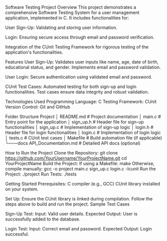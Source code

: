 Software Testing Project
Overview
This project demonstrates a comprehensive Software Testing System for a user management application, implemented in C. It includes functionalities for:

User Sign-Up: Validating and storing user information.

Login: Ensuring secure access through email and password verification.

Integration of the CUnit Testing Framework for rigorous testing of the application's functionalities.

Features
User Sign-Up:
Validates user inputs like name, age, date of birth, educational status, and gender.
Implements email and password validation.

User Login:
Secure authentication using validated email and password.

CUnit Test Cases:
Automated testing for both sign-up and login functionalities.
Test cases ensure data integrity and robust validation.

Technologies Used
Programming Language: C
Testing Framework: CUnit
Version Control: Git and GitHub

Folder Structure
Project
│   README.md        # Project documentation
│   main.c           # Entry point for the application
│   sign_up.h        # Header file for sign-up functionalities
│   sign_up.c        # Implementation of sign-up logic
│   login.h          # Header file for login functionalities
│   login.c          # Implementation of login logic
│   tests.c          # CUnit test cases
│   Makefile         # Build automation file (if applicable)
└───docs
        API_Documentation.md # Detailed API docs (optional)
        
How to Run the Project
Clone the Repository:
git clone https://github.com/YourUsername/YourProjectName.git
cd YourProjectName
Build the Project:
If using a Makefile:
make
Otherwise, compile manually:
gcc -o project main.c sign_up.c login.c -lcunit
Run the Project:
./project
Run Tests:
./tests

Getting Started
Prerequisites:
C compiler (e.g., GCC)
CUnit library installed on your system.

Set Up:
Ensure the CUnit library is linked during compilation.
Follow the steps above to build and run the project.
Sample Test Cases

Sign-Up Test:
Input: Valid user details.
Expected Output: User is successfully added to the database.

Login Test:
Input: Correct email and password.
Expected Output: Login successful.

 
